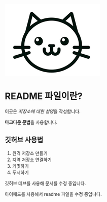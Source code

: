 ![프로필 이미지](./cat-face.png)

# README 파일이란?

이곳은 *저장소에 대한 설명*을 작성합니다.

**마크다운 문법**을 사용합니다. 

## 깃허브 사용법

1. 원격 저장소 만들기
2. 지역 저장소 연결하기
3. 커밋하기
4. 푸시하기

깃허브 데브를 사용해 문서를 수정 중입니다. 

아이패드를 사용해서 readme 파일을 수정 중입니다.
